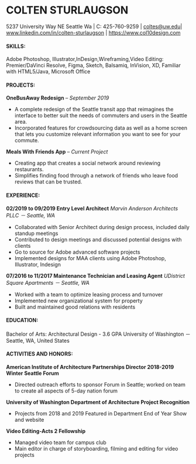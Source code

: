 # COLTEN STURLAUGSON
5237 University Way NE Seattle Wa | C: 425-760-9259 | coltes@uw.edu| www.linkedin.com/in/colten-sturlaugson | <https://www.col10design.com>

#### SKILLS:

Adobe Photoshop, Illustrator,InDesign,Wireframing,Video Editing: Premier/DaVinci Resolve, Figma, Sketch, Balsamiq, InVision, XD, Familiar with HTML5/Java, Microsoft Office

#### PROJECTS:

**OneBusAway Redesign** – *September 2019*
* A complete redesign of the Seattle transit app that reimagines the interface
 to better suit the needs of commuters and users in the Seattle area.
* Incorporated features for crowdsourcing data as well as a home screen that lets you customize relevant information you want to see for your commute.

**Meals With Friends App** – *Current Project*
* Creating app that creates a social network around reviewing restaurants.
* Simplifies finding food through a network of friends who leave food reviews
 that can be trusted.

#### EXPERIENCE:

**02/2019 to 09/2019 Entry Level Architect**
*Marvin Anderson Architects PLLC － Seattle, WA*
* Collaborated with Senior Architect during design process, included daily standup meetings               
* Contributed to design meetings and discussed potential designs with clients       
* Go to source for Adobe advanced software projects
* Implemented designs for MAA clients using Adobe Photoshop, Illustrator, Indesign

**07/2016 to 11/2017 Maintenance Technician and Leasing Agent**
*UDistrict Square Apartments － Seattle, WA*
* Worked with a team to optimize leasing process and turnover 
* Implemented new organizational system for property 
* Built and maintained good relations with residents

#### EDUCATION:

Bachelor of Arts: Architectural Design - 3.6 GPA
University of Washington  － Seattle, WA, United States

#### ACTIVITIES AND HONORS:

**American Institute of Architecture Partnerships Director 2018-2019 Winter Seattle Forum**
* Directed outreach efforts to sponsor Forum in Seattle; worked on team to create all aspects of 5-day nation forum

**University of Washington Department of Architecture Project Recognition**
* Projects from 2018 and 2019 Featured in Department End of Year Show and website 

**Video Editing-Acts 2 Fellowship**
* Managed video team for campus club       
* Main editor in charge of storyboarding, filming and editing for video projects


